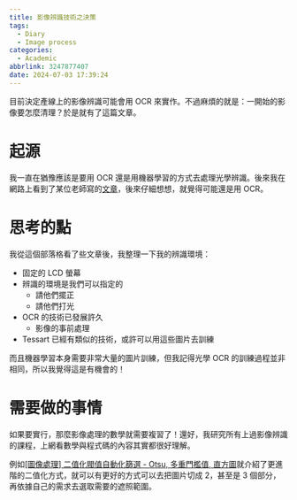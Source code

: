 ```yaml
---
title: 影像辨識技術之決策
tags:
  - Diary
  - Image process
categories:
  - Academic
abbrlink: 3247877407
date: 2024-07-03 17:39:24
---
```


目前決定產線上的影像辨識可能會用 OCR 來實作。不過麻煩的就是：一開始的影像要怎麼清理？於是就有了這篇文章。

<!-- more -->

# 起源

我一直在猶豫應該是要用 OCR 還是用機器學習的方式去處理光學辨識。後來我在網路上看到了某位老師寫的[文章](<https://blog.udn.com/yccsonar/180275067>)，後來仔細想想，就覺得可能還是用 OCR。

# 思考的點

我從這個部落格看了些文章後，我整理一下我的辨識環境：

- 固定的 LCD 螢幕
- 辨識的環境是我們可以指定的
    - 請他們擺正
    - 請他們打光
- OCR 的技術已發展許久
    - 影像的事前處理
- Tessart 已經有類似的技術，或許可以用這些圖片去訓練

而且機器學習本身需要非常大量的圖片訓練，但我記得光學 OCR 的訓練過程並非相同，所以我覺得這是有機會的！

# 需要做的事情

如果要實行，那麼影像處理的數學就需要複習了！還好，我研究所有上過影像辨識的課程，上網看數學與程式碼的內容其實都很好理解。

例如[[圖像處理] 二值化閥值自動化篩選 - Otsu, 多重門檻值, 直方圖](<https://medium.com/@mingjiehsu/%E4%BA%8C%E5%80%BC%E5%8C%96%E9%96%A5%E5%80%BC%E8%87%AA%E5%8B%95%E5%8C%96%E7%AF%A9%E9%81%B8-otsu-%E5%A4%9A%E9%87%8D%E9%96%80%E6%AA%BB%E5%80%BC-%E7%9B%B4%E6%96%B9%E5%9C%96-345aff032e0f>)就介紹了更進階的二值化方式，就可以有更好的方式可以去把圖片切成 2，甚至是 3 個部分，再依據自己的需求去選取需要的遮照範圍。

